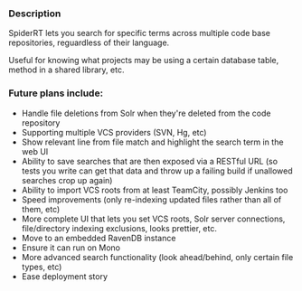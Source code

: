 ### Description
SpiderRT lets you search for specific terms across multiple code base repositories, reguardless of their language.

Useful for knowing what projects may be using a certain database table, method in a shared library, etc.

### Future plans include:
* Handle file deletions from Solr when they're deleted from the code repository
* Supporting multiple VCS providers (SVN, Hg, etc)
* Show relevant line from file match and highlight the search term in the web UI
* Ability to save searches that are then exposed via a RESTful URL (so tests you write can get that data and throw up a failing build if unallowed searches crop up again)
* Ability to import VCS roots from at least TeamCity, possibly Jenkins too
* Speed improvements (only re-indexing updated files rather than all of them, etc)
* More complete UI that lets you set VCS roots, Solr server connections, file/directory indexing exclusions, looks prettier, etc.
* Move to an embedded RavenDB instance
* Ensure it can run on Mono
* More advanced search functionality (look ahead/behind, only certain file types, etc)
* Ease deployment story
